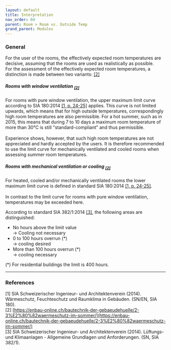 ```yaml
---
layout: default
title: Interpretation
nav_order: 04
parent: Room > Room vs. Outside Temp
grand_parent: Modules
---
```


### General 
For the user of the rooms, the effectively expected room temperatures are decisive, assuming that the rooms are used as realistically as possible.<br>
For the assessment of the effectively expected room temperatures, a distinction is made between two variants: <a href="#enbau">[2]</a>

##### Rooms with window ventilation <sub><a href="#enbau">[2]</a></sub>
For rooms with pure window ventilation, the upper maximum limit curve according to SIA 180:2014 <a href="#sia180">[1, p. 24-25]</a> applies.
This curve is not limited upwards, which means that for high outside temperatures, correspondingly high room temperatures are also permissible.
For a hot summer, such as in 2015, this means that during 7 to 10 days a maximum room temperature of more than 30°C is still "standard-compliant" and thus permissible.<br><br>
Experience shows, however, that such high room temperatures are not appreciated and hardly accepted by the users.
It is therefore recommended to use the limit curve for mechanically ventilated and cooled rooms when assessing summer room temperatures.

##### Rooms with mechanical ventilation or cooling <sub><a href="#enbau">[2]</a></sub>
For heated, cooled and/or mechanically ventilated rooms the lower maximum limit curve is defined in standard SIA 180:2014 <a href="#sia180">[1, p. 24-25]</a>.<br><br>
In contrast to the limit curve for rooms with pure window ventilation, temperatures may be exceeded here.

According to standard SIA 382/1:2014 <a href="#sia382">[3]</a>, the following areas are distinguished:
- No hours above the limit value<br>
  -> Cooling not necessary
- 0 to 100 hours overrun (*)<br>
  -> cooling desired
- More than 100 hours overrun (*)<br>
  -> cooling necessary

(*) For residential buildings the limit is 400 hours.


<hr>

### References
<a id="sia180">[1]</a> SIA Schweizerischer Ingenieur- und Architektenverein (2014). Wärmeschutz, Feuchteschutz und Raumklima in Gebäuden. (SN/EN, SIA 180). <br>
<a id="enbau">[2]</a> [https://enbau-online.ch/bautechnik-der-gebaeudehuelle/2-3%E2%80%82waermeschutz-im-sommer/](https://enbau-online.ch/bautechnik-der-gebaeudehuelle/2-3%E2%80%82waermeschutz-im-sommer/) <br>
<a id="sia382">[3]</a> SIA Schweizerischer Ingenieur- und Architektenverein (2014). Lüftungs- und Klimaanlagen - Allgemeine Grundlagen und Anforderungen. (SN, SIA 382/1).